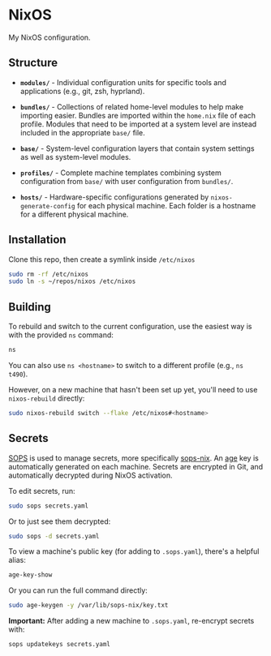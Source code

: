 # NixOS

My NixOS configuration.

## Structure

- **`modules/`** - Individual configuration units for specific tools and applications (e.g., git, zsh, hyprland).

- **`bundles/`** - Collections of related home-level modules to help make importing easier. Bundles are imported within the `home.nix` file of each profile. Modules that need to be imported at a system level are instead included in the appropriate `base/` file.

- **`base/`** - System-level configuration layers that contain system settings as well as system-level modules.

- **`profiles/`** - Complete machine templates combining system configuration from `base/` with user configuration from `bundles/`.

- **`hosts/`** - Hardware-specific configurations generated by `nixos-generate-config` for each physical machine. Each folder is a hostname for a different physical machine.

## Installation

Clone this repo, then create a symlink inside `/etc/nixos`

```sh
sudo rm -rf /etc/nixos
sudo ln -s ~/repos/nixos /etc/nixos
```

## Building

To rebuild and switch to the current configuration, use the easiest way is with the provided `ns` command:

```sh
ns
```

You can also use `ns <hostname>` to switch to a different profile (e.g., `ns t490`).

However, on a new machine that hasn't been set up yet, you'll need to use `nixos-rebuild` directly:

```sh
sudo nixos-rebuild switch --flake /etc/nixos#<hostname>
```

## Secrets

[SOPS](https://github.com/getsops/sops) is used to manage secrets, more specifically [sops-nix](https://github.com/Mic92/sops-nix). An [age](https://github.com/FiloSottile/age) key is automatically generated on each machine. Secrets are encrypted in Git, and automatically decrypted during NixOS activation.

To edit secrets, run:

```sh
sudo sops secrets.yaml
```

Or to just see them decrypted:

```sh
sudo sops -d secrets.yaml
```

To view a machine's public key (for adding to `.sops.yaml`), there's a helpful alias:

```sh
age-key-show
```

Or you can run the full command directly:

```sh
sudo age-keygen -y /var/lib/sops-nix/key.txt
```

**Important:** After adding a new machine to `.sops.yaml`, re-encrypt secrets with:

```sh
sops updatekeys secrets.yaml
```
